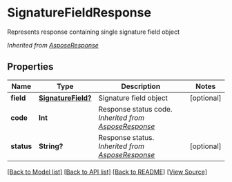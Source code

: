 ﻿# SignatureFieldResponse
Represents response containing single signature field object

*Inherited from [AsposeResponse](AsposeResponse.md)*
## Properties
Name | Type | Description | Notes
------------ | ------------- | ------------- | -------------
**field** | [**SignatureField?**](SignatureField.md) | Signature field object | [optional]
**code** | **Int** | Response status code.<br />*Inherited from [AsposeResponse](AsposeResponse.md)* | 
**status** | **String?** | Response status.<br />*Inherited from [AsposeResponse](AsposeResponse.md)* | [optional]

[[Back to Model list]](../README.md#documentation-for-models) [[Back to API list]](../README.md#documentation-for-api-endpoints) [[Back to README]](../README.md) [[View Source]](../AsposePdfCloud/Models/SignatureFieldResponse.swift)

